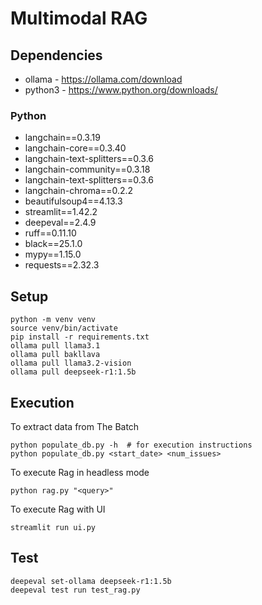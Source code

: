 # Multimodal RAG

## Dependencies

* ollama - https://ollama.com/download
* python3 - https://www.python.org/downloads/

### Python

* langchain==0.3.19
* langchain-core==0.3.40
* langchain-text-splitters==0.3.6
* langchain-community==0.3.18
* langchain-text-splitters==0.3.6
* langchain-chroma==0.2.2
* beautifulsoup4==4.13.3
* streamlit==1.42.2
* deepeval==2.4.9
* ruff==0.11.10
* black==25.1.0
* mypy==1.15.0
* requests==2.32.3

## Setup

```
python -m venv venv
source venv/bin/activate
pip install -r requirements.txt
ollama pull llama3.1
ollama pull bakllava
ollama pull llama3.2-vision
ollama pull deepseek-r1:1.5b
```

## Execution

To extract data from The Batch

```
python populate_db.py -h  # for execution instructions
python populate_db.py <start_date> <num_issues>
```

To execute Rag in headless mode

```
python rag.py "<query>"
```

To execute Rag with UI

```
streamlit run ui.py
```

## Test

```
deepeval set-ollama deepseek-r1:1.5b
deepeval test run test_rag.py
```
